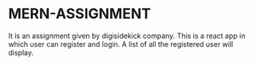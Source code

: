 # MERN-ASSIGNMENT
It is an assignment given by digisidekick company.
This is a react app in which user can register and login. A list of all the registered user will display.
